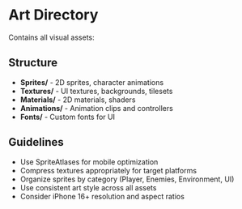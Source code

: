 # Art Directory

Contains all visual assets:

## Structure
- **Sprites/** - 2D sprites, character animations
- **Textures/** - UI textures, backgrounds, tilesets
- **Materials/** - 2D materials, shaders
- **Animations/** - Animation clips and controllers
- **Fonts/** - Custom fonts for UI

## Guidelines
- Use SpriteAtlases for mobile optimization
- Compress textures appropriately for target platforms
- Organize sprites by category (Player, Enemies, Environment, UI)
- Use consistent art style across all assets
- Consider iPhone 16+ resolution and aspect ratios